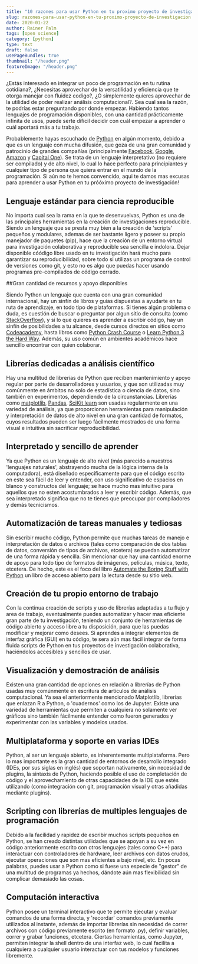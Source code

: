 ```yaml
---
title: "10 razones para usar Python en tu proximo proyecto de investigación"
slug: razones-para-usar-python-en-tu-proximo-proyecto-de-investigacion
date: 2020-01-22
author: Rainer Palm
tags: [open science]
category: [python]
type: text
draft: false
usePageBundles: true
thumbnail: "/header.png"
featureImage: "/header.png"
---
```



<!-- # 10 razones para usar Python en tu proximo proyecto de  investigación -->
<!-- **Por Rainer Palm** -->



¿Estás interesado en integrar un poco de programación en tu rutina cotidiana?, ¿Necesitas aprovechar de la versatilidad y eficiencia que te otorga manejar con fluidez codigo?, ¿O simplemente quieres aprovechar de la utilidad de poder realizar análisis computacional?. Sea cual sea la razón, te podrías estar preguntando por donde empezar. Habiendo tantos lenguajes de programación disponibles, con una cantidad prácticamente infinita de usos, puede serte difícil decidir con cuál empezar a aprender o cuál aportará más a tu trabajo.

<!-- TEASER_END -->

Probablemente hayas escuchado de [Python](http://python.org) en algún momento, debido a que es un lenguaje con mucha difusión, que goza de una gran comunidad y patrocinio de grandes compañías (principalmente [Facebook](http://facebook.com), [Google](http://google.com), [Amazon](http://amazon.com) y [Capital One](https://www.capitalone.com/)). Se trata de un lenguaje interpretativo (no requiere ser compilado) y de alto nivel, lo cual lo hace perfecto para principiantes y cualquier tipo de persona que quiera entrar en el mundo de la programación. Si aún no te hemos convencido, aqui te damos mas excusas para aprender a usar Python en tu próóximo proyecto de investigación!

## Lenguaje estándar para ciencia reproducible

No importa cual sea la rama en la que te desenvuelvas, Python es una de las principales herramientas en la creación de investigaciones reproducible. Siendo un lenguaje que se presta muy bien a la creación de 'scripts' pequeños y modulares, ademas de ser bastante ligero y poseer su propio manejador de paquetes (pip), hace que la creación de un entorno virtual para investigación colaborativa y reproducible sea sencilla e indolora. Dejar disponible cóódigo libre usado en tu investigación hará mucho para garantizar su reproducibilidad, sobre todo si utilizas un programa de control de versiones como git, y esto no es algo que puedas hacer usando programas pre-compilados de código cerrado.

##Gran cantidad de recursos y apoyo disponibles

Siendo Python un lenguaje que cuenta con una gran comunidad internacional, hay un sinfín de libros y guías dispuestas a ayudarte en tu ruta de aprendizaje, en todo tipo de plataformas. Si tienes algún problema o duda, es cuestión de buscar o preguntar por algun sitio de consulta (como [StackOverflow](http://stackoverflow.com)), y si lo que quieres es aprender a escribir código, hay un sinfín de posibilidades a tu alcance, desde cursos directos en sitios como [Codeacademy](https://www.codecademy.com/), hasta libros como [Python Crash Course](http://www.nostarch.com/pythoncrashcourse/) o [Learn Python 3 the Hard Way](https://learnpythonthehardway.org/python3/). Además, su uso común en ambientes académicos hace sencillo encontrar con quien colaborar.

## Librerías dedicadas a análisis científico

Hay una multitud de librerías de Python que reciben mantenimiento y apoyo regular por parte de desarrolladores y usuarios, y que son utilizadas muy comúnmente en ámbitos no solo de estadística o ciencia de datos, sino también en experimentos, dependiendo de la circunstancias. Librerías como [matplotlib](https://matplotlib.org/), [Pandas](https://pandas.pydata.org/), [SciKit learn](https://scikit-learn.org) son usadas regularmente en una variedad de análisis, ya que proporcionan herramientas para manipulación y interpretación de datos de alto nivel en una gran cantidad de formatos, cuyos resultados pueden ser luego fácilmente mostrados de una forma visual e intuitiva sin sacrificar reproducibilidad.

## Interpretado y sencillo de aprender

Ya que Python es un lenguaje de alto nivel (más parecido a nuestros 'lenguajes naturales', abstrayendo mucha de la lógica interna de la computadora), está diseñado específicamente para que el código escrito en este sea fácil de leer y entender, con uso significativo de espacios en blanco y constructos del lenguaje; se hace mucho mas intuitivo para aquellos que no esten acostumbrados a leer y escribir código. Además, que sea interpretado significa que no te tienes que preocupar por compiladores y demás tecnicismos.

## Automatización de tareas manuales y tediosas

Sin escribir mucho código, Python permite que muchas tareas de manejo e interpretación de datos o archivos (tales como comparación de dos tablas de datos, conversión de tipos de archivos, etcetera) se puedan automatizar de una forma rápida y sencilla. Sin mencionar que hay una cantidad enorme de apoyo para todo tipo de formatos de imágenes, películas, música, texto, etcetera. De hecho, este es el foco del libro [Automate the Boring Stuff with Python](https://automatetheboringstuff.com/) un libro de acceso abierto para la lectura desde su sitio web.

## Creación de tu propio entorno de trabajo

Con la continua creación de scripts y uso de librerías adaptadas a tu flujo y area de trabajo, eventualmente puedes automatizar y hacer mas eficiente gran parte de tu investigación, teniendo un conjunto de herramientas de código abierto y acceso libre a tu disposición, para que las puedas modificar y mejorar como desees. Si aprendes a integrar elementos de interfaz gráfica (GUI) en tu código, te sera aún mas fácil integrar de forma fluida scripts de Python en tus proyectos de investigación colaborativa, haciéndolos accesibles y sencillos de usar.

## Visualización y demostración de análisis

Existen una gran cantidad de opciones en relación a librerías de Python usadas muy comúnmente en escritura de artículos de análisis computacional. Ya sea el anteriormente mencionado Matplotlib, librerías que enlazan R a Python, o 'cuadernos' como los de Jupyter. Existe una variedad de herramientas que permiten a cualquiera no solamente ver gráficos sino también fácilmente entender como fueron generados y experimentar con las variables y modelos usados.

## Multiplataforma y soporte en varias IDEs

Python, al ser un lenguaje abierto, es inherentemente multiplataforma. Pero lo mas importante es la gran cantidad de entornos de desarrollo integrado (IDEs, por sus siglas en inglés) que soportan nativamente, sin necesidad de plugins, la sintaxis de Python, haciendo posible el uso de completación de código y el aprovechamiento de otras capacidades de la IDE que estés utilizando (como integración con git, programación visual y otras añadidas mediante plugins).

## Scripting con librerías de multiples lenguajes de programación

Debido a la facilidad y rapidez de escribir muchos scripts pequeños en Python, se han creado distintas utilidades que se apoyan a su vez en código anteriormente escrito con otros lenguajes (tales como C++) para interactuar con controladores de hardware, leer archivos con datos crudos, ejecutar operaciones que son mas eficientes a bajo nivel, etc. En pocas palabras, puedes usar a Python como si fuese una especie de "gestor" de una multitud de programas ya hechos, dándote aún mas flexibilidad sin complicar demasiado las cosas.

## Computación interactiva

Python posee un terminal interactivo que te permite ejecutar y evaluar comandos de una forma directa, y 'recordar' comandos previamente utilizados al instante, además de importar librerías sin necesidad de correr archivos con código previamente escrito (en formato .py), definir variables, correr y grabar funciones, etcetera. Ciertas herramientas, como Jupyter, permiten integrar la shell dentro de una interfaz web, lo cual facilita a cualquiera a cualquier usuario interactuar con tus modelos y funciones libremente.
